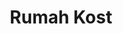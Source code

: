 ---
id: 50
title : Rumah Kost
linkurl: https://kutt.it/nEWWAW
fitur: aspekpajak
category: aspekpajak
createdTime : 31/07/2019
modifiedTime : 19/01/2020
topik: Versi Lengkap
---